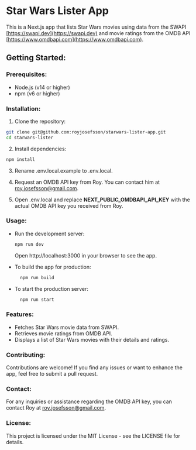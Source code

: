 # Star Wars Lister App

This is a Next.js app that lists Star Wars movies using data from the SWAPI [https://swapi.dev](https://swapi.dev) and movie ratings from the OMDB API [https://www.omdbapi.com](https://www.omdbapi.com).

## Getting Started:

### Prerequisites:
- Node.js (v14 or higher)
- npm (v6 or higher)

### Installation:

1. Clone the repository:
  ``` bash
  git clone git@github.com:royjosefsson/starwars-lister-app.git
  cd starwars-lister
  ```

2. Install dependencies:
``` bash
npm install
```

3. Rename .env.local.example to .env.local.

4. Request an OMDB API key from Roy. You can contact him at [roy.josefsson@gmail.com](mailto:roy.josefsson@gmail.com).

5. Open .env.local and replace **NEXT_PUBLIC_OMDBAPI_API_KEY** with the actual OMDB API key you received from Roy.

### Usage:

- Run the development server:
  ``` bash
  npm run dev
  ```
  Open http://localhost:3000 in your browser to see the app.

- To build the app for production:
  ``` bash
	npm run build
	```

- To start the production server:
  ``` bash
	npm run start
	```

### Features:

- Fetches Star Wars movie data from SWAPI.
- Retrieves movie ratings from OMDB API.
- Displays a list of Star Wars movies with their details and ratings.

### Contributing:

Contributions are welcome! If you find any issues or want to enhance the app, feel free to submit a pull request.

### Contact:

For any inquiries or assistance regarding the OMDB API key, you can contact Roy at [roy.josefsson@gmail.com](mailto:roy.josefsson@gmail.com).

### License:

This project is licensed under the MIT License - see the LICENSE file for details.

